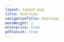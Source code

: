 ```yaml
---
layout: layout.pug
title: Overview
navigationTitle: Overview
menuWeight: 1
enterprise: true
pdfConcat: true
---
```




